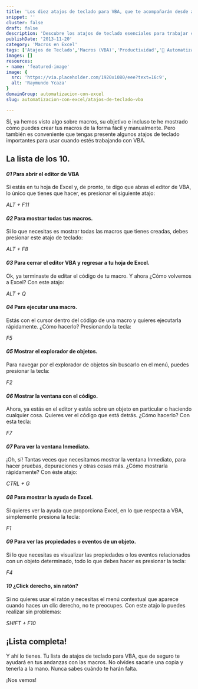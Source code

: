 ```yaml
---
title: 'Los diez atajos de teclado para VBA, que te acompañarán desde ahora.'
snippet: ''
cluster: false
draft: false 
description: 'Descubre los atajos de teclado esenciales para trabajar con VBA en Excel y aumenta tu productividad.'
publishDate: '2013-11-20'
category: 'Macros en Excel'
tags: ['Atajos de Teclado','Macros (VBA)','Productividad','🤖 Automatización con Excel']
images: []
resources: 
- name: 'featured-image'
image: {
  src: 'https://via.placeholder.com/1920x1080/eee?text=16:9',
  alt: 'Raymundo Ycaza'
}
domainGroup: automatizacion-con-excel
slug: automatizacion-con-excel/atajos-de-teclado-vba

---
```


Sí, ya hemos visto algo sobre macros, su objetivo e incluso te he mostrado cómo puedes crear tus macros de la forma fácil y manualmente. Pero también es conveniente que tengas presente algunos atajos de teclado importantes para usar cuando estés trabajando con VBA.

## La lista de los 10.

#### _01_ Para abrir el editor de VBA

Si estás en tu hoja de Excel y, de pronto, te digo que abras el editor de VBA, lo único que tienes que hacer, es presionar el siguiente atajo:

_ALT + F11_

#### _02_ Para mostrar todas tus macros.

Si lo que necesitas es mostrar todas las macros que tienes creadas, debes presionar este atajo de teclado:

_ALT + F8_

#### _03_ Para cerrar el editor VBA y regresar a tu hoja de Excel.

Ok, ya terminaste de editar el código de tu macro. Y ahora ¿Cómo volvemos a Excel? Con este atajo:

_ALT + Q_

#### _04_ Para ejecutar una macro.

Estás con el cursor dentro del código de una macro y quieres ejecutarla rápidamente. ¿Cómo hacerlo? Presionando la tecla:

_F5_

#### _05_ Mostrar el explorador de objetos.

Para navegar por el explorador de objetos sin buscarlo en el menú, puedes presionar la tecla:

_F2_

#### _06_ Mostrar la ventana con el código.

Ahora, ya estás en el editor y estás sobre un objeto en particular o haciendo cualquier cosa. Quieres ver el código que está detrás. ¿Cómo hacerlo? Con esta tecla:

_F7_

#### _07_ Para ver la ventana Inmediato.

¡Oh, sí! Tantas veces que necesitamos mostrar la ventana Inmediato, para hacer pruebas, depuraciones y otras cosas más. ¿Cómo mostrarla rápidamente? Con éste atajo:

_CTRL + G_

#### _08_ Para mostrar la ayuda de Excel.

Si quieres ver la ayuda que proporciona Excel, en lo que respecta a VBA, simplemente presiona la tecla:

_F1_

#### _09_ Para ver las propiedades o eventos de un objeto.

Si lo que necesitas es visualizar las propiedades o los eventos relacionados con un objeto determinado, todo lo que debes hacer es presionar la tecla:

_F4_

#### _10_ ¿Click derecho, sin ratón?

Si no quieres usar el ratón y necesitas el menú contextual que aparece cuando haces un clic derecho, no te preocupes. Con este atajo lo puedes realizar sin problemas:

_SHIFT + F10_

## ¡Lista completa!

Y ahí lo tienes. Tu lista de atajos de teclado para VBA, que de seguro te ayudará en tus andanzas con las macros. No olvides sacarle una copia y tenerla a la mano. Nunca sabes cuándo te harán falta.

¡Nos vemos!
